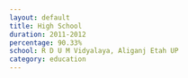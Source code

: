 ```yaml
---
layout: default
title: High School
duration: 2011-2012
percentage: 90.33%
school: R D U M Vidyalaya, Aliganj Etah UP
category: education
---
```


